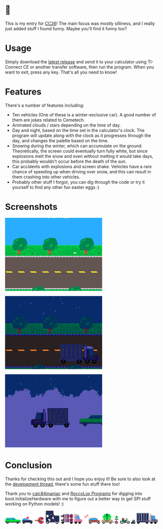 # 🚗

This is my entry for [CC26](https://www.cemetech.net/news/2023/11/1007/_/cemetech-contest-26-screensaver)! The main focus was mostly silliness, and I really just added stuff I found funny. Maybe you'll find it funny too?

# Usage

Simply download the [latest release](https://github.com/TIny-Hacker/road-to-nowhere/releases/latest) and send it to your calculator using TI-Connect CE or another transfer software, then run the program. When you want to exit, press any key. That's all you need to know!

# Features

There's a number of features including:
- Ten vehicles (One of these is a winter-exclusive car). A good number of them are jokes related to Cemetech.
- Animated clouds / stars depending on the time of day.
- Day and night, based on the time set in the calculator's clock. The program will update along with the clock as it progresses through the day, and changes the palette based on the time.
- Snowing during the winter, which can accumulate on the ground. Theoretically, the screen could eventually turn fully white, but since explosions melt the snow and even without melting it would take days, this probably wouldn't occur before the death of the sun.
- Car accidents with explosions and screen shake. Vehicles have a rare chance of speeding up when driving over snow, and this can result in them crashing into other vehicles.
- Probably other stuff I forgot, you can dig through the code or try it yourself to find any other fun easter eggs :)

# Screenshots

![Main](images/main.gif)

![Night](images/night.png)

![Impossible](images/probablynotpossible.png)

# Conclusion

Thanks for checking this out and I hope you enjoy it! Be sure to also look at the [development thread](https://www.cemetech.net/forum/viewtopic.php?t=19353), there's some fun stuff there too! 

Thank you to [calc84maniac](https://github.com/calc84maniac/) and [RoccoLox Programs](https://github.com/roccoloxprograms/) for digging into boot.InitializeHardware with me to figure out a better way to get SPI stuff working on Python models! :)

![All the cars](images/allthecars.png)
